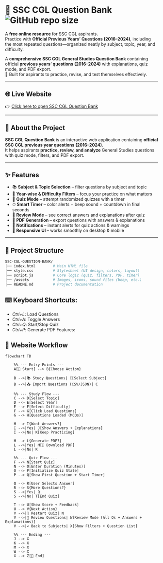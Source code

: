 # 📘 SSC CGL Question Bank                 ![GitHub repo size](https://img.shields.io/github/repo-size/yash-530/SSC-CGL-QUESTION-BANK?color=blue&style=for-the-badge)
A **free online resource** for SSC CGL aspirants.  
Practice with **Official Previous Years’ Questions (2016–2024)**, including the most repeated questions—organized neatly by subject, topic, year, and difficulty.

A **comprehensive SSC CGL General Studies Question Bank** containing official **previous years’ questions (2016–2024)** with explanations, quiz mode, and PDF export.  
🎯 Built for aspirants to practice, revise, and test themselves effectively.



---

## 🌐 Live Website

👉 [Click here to open SSC CGL Question Bank](https://yash-530.github.io/SSC-CGL-QUESTION-BANK/)

---

## 🚀 About the Project
**SSC CGL Question Bank** is an interactive web application containing **official SSC CGL previous year questions (2016–2024)**.  
It helps aspirants **practice, review, and analyze** General Studies questions with quiz mode, filters, and PDF export.  

---

## ✨ Features

- 📚 **Subject & Topic Selection** – filter questions by subject and topic  
- 📅 **Year-wise & Difficulty Filters** – focus your practice on what matters  
- 📝 **Quiz Mode** – attempt randomized quizzes with a timer  
- ⏱ **Smart Timer** – color alerts + beep sound + countdown in final seconds  
- 📖 **Review Mode** – see correct answers and explanations after quiz  
- 📄 **PDF Generation** – export questions with answers & explanations  
- 🔔 **Notifications** – instant alerts for quiz actions & warnings  
- 🎨 **Responsive UI** – works smoothly on desktop & mobile  

---

## 📂 Project Structure

```bash
SSC-CGL-QUESTION-BANK/
│── index.html        # Main HTML file
│── style.css         # Stylesheet (UI design, colors, layout)
│── script.js         # Core logic (quiz, filters, PDF, timer)
│── /assets           # Images, icons, sound files (beep, etc.)
│── README.md         # Project documentation

```

## ⌨️ Keyboard Shortcuts: 
- *Ctrl+L*: Load Questions 
- *Ctrl+A*: Toggle Answers 
- *Ctrl+Q*: Start/Stop Quiz 
- *Ctrl+P*: Generate PDF Features: 


## 🔄 Website Workflow

```mermaid
flowchart TD

    %% --- Entry Points ---
    A[🏁 Start] --> B{Choose Action}

    B -->|📚 Study Questions| C[Select Subject]
    B -->|📥 Import Questions (CSV/JSON)| C

    %% --- Study Flow ---
    C --> D[Select Topic]
    D --> E[Select Year]
    E --> F[Select Difficulty]
    F --> G[Click Load Questions]
    G --> H[Questions Loaded (MCQs)]

    H --> I{Want Answers?}
    I -->|Yes| J[Show Answers + Explanations]
    I -->|No| K[Keep Practicing]

    H --> L{Generate PDF?}
    L -->|Yes| M[📄 Download PDF]
    L -->|No| K

    %% --- Quiz Flow ---
    F --> N[Start Quiz]
    N --> O[Enter Duration (Minutes)]
    O --> P[Initialize Quiz State]
    P --> Q[Show First Question + Start Timer]

    Q --> R[User Selects Answer]
    R --> S{More Questions?}
    S -->|Yes| Q
    S -->|No| T[End Quiz]

    T --> U[Show Score + Feedback]
    U --> V{Next Action}
    V -->|🔄 Restart Quiz| N
    V -->|📖 Review Questions| W[Review Mode (All Qs + Answers + Explanations)]
    V -->|↩ Back to Subjects| X[Show Filters + Question List]

    %% --- Ending ---
    J --> X
    K --> X
    M --> X
    W --> X
    X --> Z[🏁 End]

 ```
